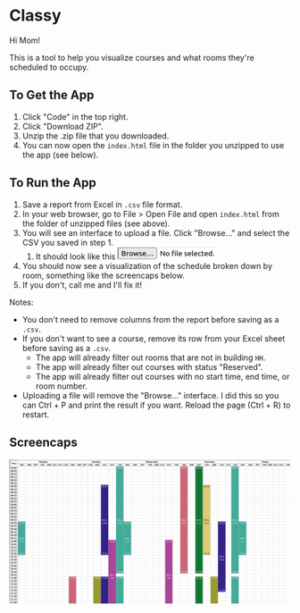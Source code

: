 # Classy

Hi Mom!

This is a tool to help you visualize courses and what rooms they're scheduled to occupy.

## To Get the App

1. Click "Code" in the top right.
1. Click "Download ZIP".
1. Unzip the .zip file that you downloaded.
1. You can now open the `index.html` file in the folder you unzipped to use the app (see below).

## To Run the App

1. Save a report from Excel in `.csv` file format.
1. In your web browser, go to File > Open File and open `index.html` from the folder of unzipped files (see above).
1. You will see an interface to upload a file. Click "Browse..." and select the CSV you saved in step 1.
    1. It should look like this ![filebrowse-interface-screenshot](./screencaps/browse-interface.png)
1. You should now see a visualization of the schedule broken down by room, something like the screencaps below.
1. If you don't, call me and I'll fix it!

Notes:
- You don't need to remove columns from the report before saving as a `.csv`.
- If you don't want to see a course, remove its row from your Excel sheet before saving as a `.csv`.
    - The app will already filter out rooms that are not in building `HH`.
    - The app will already filter out courses with status "Reserved".
    - The app will already filter out courses with no start time, end time, or room number.
- Uploading a file will remove the "Browse..." interface. I did this so you can Ctrl + P and print the result if you want. Reload the page (Ctrl + R) to restart.

## Screencaps

![schedule-visual-result](./screencaps/result.png)

